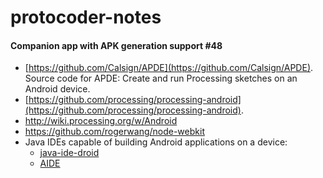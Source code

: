 protocoder-notes
================
#### Companion app with APK generation support #48
* [https://github.com/Calsign/APDE](https://github.com/Calsign/APDE). Source code for APDE: Create and run Processing sketches on an Android device.
* [https://github.com/processing/processing-android](https://github.com/processing/processing-android). 
* http://wiki.processing.org/w/Android
* https://github.com/rogerwang/node-webkit
* Java IDEs capable of building Android applications on a device:
  * [java-ide-droid](https://code.google.com/p/java-ide-droid/)
  * [AIDE](http://www.android-ide.com)
